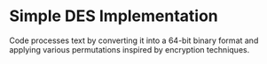 # Simple DES Implementation

Code processes text by converting it into a 64-bit binary format and applying various permutations inspired by encryption techniques.
